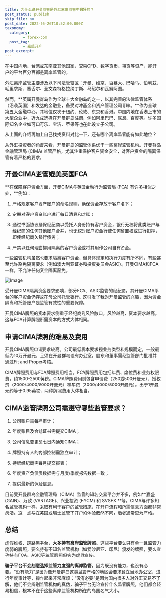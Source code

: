 ```yaml
---
title: 为什么说开曼监管是外汇离岸监管中最好的？
post_status: publish
skip_file: no
post_date: 2022-05-26T10:52:00.000Z
taxonomy:
  category:
        - forex-com
  post_tag:
        - 嘉盛开户
post_excerpt: 
---
```

在中国内地、台湾或东南亚其他国家，交易CFD、数字货币、期货等资产，能开户的平台百分百都是离岸监管的。

外汇离岸监管主要涉及以下司法管辖区：开曼、维京、百慕大、巴哈马、伯利兹、毛里求斯、塞舌尔、圣文森特格拉纳丁斯、马绍尔和瓦努阿图。

然而，**英属开曼群岛作为全球十大金融岛屿之一，以其完善的法律监管体系（沿袭英国）和发达的金融业，备受对冲基金和资产管理公司青睐。**作为全球第五大金融中心，其地位仅次于纽约、伦敦、东京和香港。中国内地在香港上市的大型企业中，近九成选择在开曼群岛注册，例如阿里巴巴、联想、百度等。许多国际知名企业如可口可乐、宝洁、苹果等也在此设立子公司。

从上面的介绍再加上自己找找资料对比一下，还有哪个离岸监管能有如此地位？

从外汇投资者的角度来看，开曼群岛的监管体系优于一些离岸监管机构。开曼群岛金融管理局 (CIMA) 监管严格，尤其注重保护客户资金安全，对客户资金的隔离保管有着严格的要求。

## 开曼CIMA监管媲美英国FCA

**在保障客户资金方面，开曼CIMA与英国金融行为监管局 (FCA) 有许多相似之处，**例如：

1. 严格规定客户资产账户的命名规则，确保资金存放于客户名下；

1. 定期对客户资金账户进行每日清算和对账；

1. 通过书面协议确保经纪商以受托人身份持有客户资金，银行无权将此类账户与经纪商的任何其他账户合并，也无权对账户资金行使任何留置权或进行扣押，即使经纪商欠银行债务；

1. 严禁以任何理由挪用隔离的客户资金或将其用作公司自有资金。

一些监管机构虽然也要求隔离客户资金，但具体规定和执行力度有所不同，有些甚至允许豁免隔离要求（例如澳大利亚证券和投资委员会ASIC）。开曼CIMA和FCA一样，不允许任何资金隔离豁免。

![Image](https://prod-files-secure.s3.us-west-2.amazonaws.com/39ed1227-6d7d-4570-be36-9ccd4a2c4241/bd849744-3fcb-4a37-8312-357962c8f065/image.png?X-Amz-Algorithm=AWS4-HMAC-SHA256&X-Amz-Content-Sha256=UNSIGNED-PAYLOAD&X-Amz-Credential=ASIAZI2LB466ZWFBQRDM%2F20250828%2Fus-west-2%2Fs3%2Faws4_request&X-Amz-Date=20250828T041401Z&X-Amz-Expires=3600&X-Amz-Security-Token=IQoJb3JpZ2luX2VjEEMaCXVzLXdlc3QtMiJHMEUCIFLqK6y44Mgd4HY%2BSXUPw4jNs9txGXWui9eNG4wxLCmiAiEAojb2M9gKkQZee2L%2FxuAnmUk7hhJdUp4zhH%2FUBdGeZCIqiAQInP%2F%2F%2F%2F%2F%2F%2F%2F%2F%2FARAAGgw2Mzc0MjMxODM4MDUiDIE48WHe8g9h49WH7ircA0UafrjXvmXRl66m5F19bdYC1%2B0fbOPQJQYeOAaNcPZvm8%2Baf0DYbKgJvegxGNzEoDGhw%2F9wQQeL6GROeRDIbkiK%2BfumRK3EM7eVStQLjoxmWGVo9vyVjZu4NiwwAfQsT7HlqR3%2FvHyBX3rGD0jd%2BbPVxp6MU37CmnCS367CIJJqq5okcV7EWvwRtjdoyFTzGrw%2FKSuDQ%2BTxDs00OUCNzUqIbRz8Sv%2B6x5GjKwN4Sx6zcF6joiGszsG%2F2zgz3CNGwzGa14CxV6G0NVsAfCgLQh3RcwK6a7xPYF9r0mNJmeLdTHzZKxdvfRGk%2BDKy3KcbWjN2ch%2FK1U53fFKcNlNRXvHty4zP4wfLA5Ipo6kNB%2FFAIwAJnTTwb0CL%2BsVMFmEPRBJtVA1BEuI1XRALvV9uDkjyZ2tIie0%2FRqZSyCttn0IUDNMOxNbwRFLTXThGe7KJY4Ja3hQI8lFw8iwmujXw8H6MD3PxnDAdbYtnUSj%2Bkvm1lbQJG7T5c7epWuomsgSSDRwq64Zp89atqXhgLeZ51xEQkINccSuhzr%2FZ71xfBXO3TrJKaPIeV3e1nTn9JnmdVAU1LK%2BXWgJo4mcTkplIpiQPjg1J2dL25QVHwOiKSttRCAU2kgrFtX%2FC013yMM6Mv8UGOqUBuTXeBRmHlZkrP9x3p6DZ0LiYUz28zgeuUAA1WHbXFd0KNfudu9K%2B3j5dpDS4AknTwFh3AcYRF%2B0C7yfNqIrKW0%2Fb4xEEZNASd5%2BG9TEYt4uwAPMQG4xh5VmvbUb%2Bg3fq7lMCFN%2BErl2BmYNPm1vIWLGr6j7pCaPkmOfeNX9aDWxFg5EUlhT%2ByfWiWhpleaIKafp%2FvKUWxclrzUzwKSsCr8rIpeMU&X-Amz-Signature=f233da1edab3eab960cf136c782932850df211f5bbe5f259e34b5f1e23eb3a77&X-Amz-SignedHeaders=host&x-amz-checksum-mode=ENABLED&x-id=GetObject)

受开曼CIMA隔离资金要求影响，部分FCA、ASIC监管的经纪商，其开曼CIMA平台的客户资金仍存放在母公司托管银行。这引发了我对开曼监管的兴趣，因为资金隔离和托管账户是监管有效性的重要保障。

开曼CIMA牌照的资本要求侧重于经纪商的风险敞口，风险越高，资本要求越高。这与FCA计算牌照所需资本的方式大体相同。

## **申请CIMA牌照的难易及费用**

开曼CIMA牌照申请要求较高。公司最低资本要求视业务类型和规模而定，一般最低为10万开曼元，且须在开曼群岛设有办公室，股东和董事需经监管部门批准并通过Fit and Proper考核。

CIMA牌照费用与FCA牌照费用相当。FCA牌照费用包括年费、席位费和业务权限费，约1500-2500英镑。CIMA牌照费用则包含申请费（250或500开曼元）、授权费（2000/4000/8000开曼元）和年费（2000/4000/8000开曼元）。由于1开曼元约等于0.95英镑，两种牌照费用大体相当。

## CIMA监管牌照公司需遵守哪些监管要求？

1. 公司账户需每年审计；

1. 年度账目及合规证书需提交CIMA；

1. 公司信息变更须七日内通知CIMA；

1. 牌照持有人的内部控制需独立审计；

1. 持牌经纪商需每月提交报表；

1. 年度资产负债表数据需与月度/季度报告数据一致；

1. 提供最新的保险信息。

目前受开曼群岛金融管理局（CIMA）监管的知名交易平台并不多，例如**嘉盛 (GAIN)、万致 (VANTAGE)、兴业投资 (HYCM) 和 SVSFX **等。CIMA与许多知名监管机构一样，采取有利于客户的监管措施，在开户流程和所需信息方面都非常灵活。这一点与在英国或瑞士监管下开户的体验截然不同，后者通常更为严格。

## 总结

虚假维权、跑路黑平台，**大多持有离岸监管牌照**。这些平台要么只有单一且监管力度弱的牌照，要么持有不知名监管机构（如爱沙尼亚、印尼）颁发的牌照，要么宣称持有FCA、ASIC等监管牌照但实为虚假宣传。

**骗子平台不会刻意选择监管力度强的离岸监管**，因为既没有能力，也没有必要。“没有能力”是因为像开曼群岛这类监管严格的地区会要求设立当地办公室、进行年度审计等，操作起来非常麻烦；“没有必要”是因为国内很多人对外汇交易不了解，他们不会辨别监管机构的真伪，骗子平台无论宣传什么监管牌照，他们都会轻易相信，根本不在乎这些离岸监管机构所在的岛国名气大小。